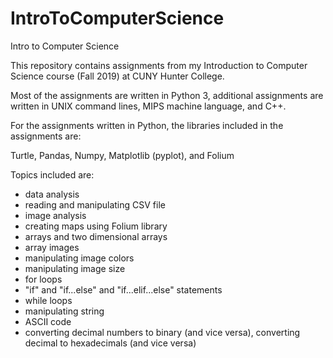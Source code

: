 # IntroToComputerScience
Intro to Computer Science

This repository contains assignments from my Introduction to Computer Science course (Fall 2019) at CUNY Hunter College.

Most of the assignments are written in Python 3, additional assignments are written in UNIX command lines, MIPS machine language, and C++.

For the assignments written in Python, the libraries included in the assignments are:

Turtle, Pandas, Numpy, Matplotlib (pyplot), and Folium

Topics included are:

- data analysis
- reading and manipulating CSV file
- image analysis
- creating maps using Folium library
- arrays and two dimensional arrays
- array images
- manipulating image colors
- manipulating image size
- for loops
- "if" and "if...else" and "if...elif...else" statements
- while loops
- manipulating string
- ASCII code
- converting decimal numbers to binary (and vice versa), converting decimal to hexadecimals (and vice versa)

